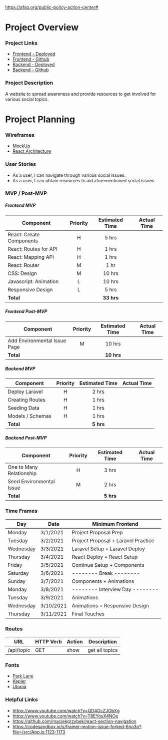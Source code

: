 https://afsp.org/public-policy-action-center#

# Project Overview

### Project Links

-   [Frontend - Deployed]()
-   [Frontend - Github]()
-   [Backend - Deployed]()
-   [Backend - Github]()

### Project Description

A website to spread awareness and provide resources to get involved for various social topics.

# Project Planning

### Wireframes

-   [MockUp](https://www.figma.com/file/Fz1kvpwRgq2N3C4vfXGwYy/Untitled)
-   [React Architecture](https://docs.google.com/drawings/d/1xE8hDwSR4nobSVnErp3sRjCyZhm-I4ucdB9Huhv-Hz8/edit?usp=sharing)

### User Stories

-   As a user, I can navigate through various social issues.
-   As a user, I can obtain resources to aid aforementioned social issues.

### MVP / Post-MVP

##### Frontend MVP

| Component                | Priority | Estimated Time | Actual Time |
| ------------------------ | :------: | :------------: | :---------: |
| React: Create Components |    H     |     5 hrs      |             |
| React: Routes for API    |    H     |     1 hrs      |             |
| React: Mapping API       |    H     |     1 hrs      |             |
| React: Router            |    M     |      1 hr      |             |
| CSS: Design              |    M     |     10 hrs     |             |
| Javascript: Animation    |    L     |     10 hrs     |             |
| Responsive Design        |    L     |     5 hrs      |             |
| **Total**                |          |   **33 hrs**   |             |

##### Frontend Post-MVP

| Component                    | Priority | Estimated Time | Actual Time |
| ---------------------------- | :------: | :------------: | :---------: |
| Add Environmental Issue Page |    M     |     10 hrs     |             |
| **Total**                    |          |   **10 hrs**   |             |

##### Backend MVP

| Component        | Priority | Estimated Time | Actual Time |
| ---------------- | :------: | :------------: | :---------: |
| Deploy Laravel   |    H     |     2 hrs      |             |
| Creating Routes  |    H     |     1 hrs      |             |
| Seeding Data     |    H     |     1 hrs      |             |
| Models / Schemas |    H     |     1 hrs      |             |
| **Total**        |          |   **5 hrs**    |             |

##### Backend Post-MVP

| Component                | Priority | Estimated Time | Actual Time |
| ------------------------ | :------: | :------------: | :---------: |
| One to Many Relationship |    H     |     3 hrs      |             |
| Seed Environmental Issue |    M     |     2 hrs      |             |
| **Total**                |          |   **5 hrs**    |             |

### Time Frames

| **Day**   | **Date**  | **Minimum Frontend**                |
| --------- | --------- | ----------------------------------- |
| Monday    | 3/1/2021  | Project Proposal Prep               |
| Tuesday   | 3/2/2021  | Project Proposal + Laravel Practice |
| Wednesday | 3/3/2021  | Laravel Setup + Laravel Deploy      |
| Thursday  | 3/4/2021  | React Deploy + React Setup          |
| Friday    | 3/5/2021  | Continue Setup + Components         |
| Saturday  | 3/6/2021  | -------- Break --------             |
| Sunday    | 3/7/2021  | Components + Animations             |
| Monday    | 3/8/2021  | -------- Interview Day --------     |
| Tuesday   | 3/9/2021  | Animations                          |
| Wednesday | 3/10/2021 | Animations + Responsive Design      |
| Thursday  | 3/11/2021 | Final Touches                       |

### Routes

| **URL**    | **HTTP Verb** | **Action** | **Description** |
| ---------- | ------------- | ---------- | --------------- |
| /api/topic | GET           | show       | get all topics  |

### Fonts

-   [Park Lane](https://fonts.adobe.com/fonts/park-lane)
-   [Kepler](https://fonts.adobe.com/fonts/kepler)
-   [Utopia](https://fonts.adobe.com/fonts/utopia)

### Helpful Links

-   https://www.youtube.com/watch?v=QD4GcZJObXg
-   https://www.youtube.com/watch?v=T8EYosX4NOo
-   https://github.com/maciekgrzybek/react-section-navigation
-   https://codesandbox.io/s/framer-motion-issue-forked-6no3o?file=/src/App.js:1123-1173
